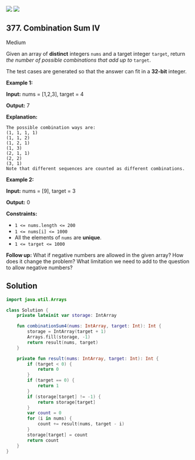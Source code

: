 [![](https://img.shields.io/github/stars/javadev/LeetCode-in-Kotlin?label=Stars&style=flat-square)](https://github.com/javadev/LeetCode-in-Kotlin)
[![](https://img.shields.io/github/forks/javadev/LeetCode-in-Kotlin?label=Fork%20me%20on%20GitHub%20&style=flat-square)](https://github.com/javadev/LeetCode-in-Kotlin/fork)

## 377\. Combination Sum IV

Medium

Given an array of **distinct** integers `nums` and a target integer `target`, return _the number of possible combinations that add up to_ `target`.

The test cases are generated so that the answer can fit in a **32-bit** integer.

**Example 1:**

**Input:** nums = [1,2,3], target = 4

**Output:** 7

**Explanation:**

    The possible combination ways are:
    (1, 1, 1, 1)
    (1, 1, 2)
    (1, 2, 1)
    (1, 3)
    (2, 1, 1)
    (2, 2)
    (3, 1)
    Note that different sequences are counted as different combinations.

**Example 2:**

**Input:** nums = [9], target = 3

**Output:** 0

**Constraints:**

*   `1 <= nums.length <= 200`
*   `1 <= nums[i] <= 1000`
*   All the elements of `nums` are **unique**.
*   `1 <= target <= 1000`

**Follow up:** What if negative numbers are allowed in the given array? How does it change the problem? What limitation we need to add to the question to allow negative numbers?

## Solution

```kotlin
import java.util.Arrays

class Solution {
    private lateinit var storage: IntArray

    fun combinationSum4(nums: IntArray, target: Int): Int {
        storage = IntArray(target + 1)
        Arrays.fill(storage, -1)
        return result(nums, target)
    }

    private fun result(nums: IntArray, target: Int): Int {
        if (target < 0) {
            return 0
        }
        if (target == 0) {
            return 1
        }
        if (storage[target] != -1) {
            return storage[target]
        }
        var count = 0
        for (i in nums) {
            count += result(nums, target - i)
        }
        storage[target] = count
        return count
    }
}
```